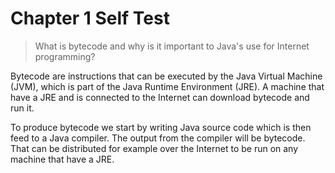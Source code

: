 # Chapter 1 Self Test

> What is bytecode and why is it important to Java's use for Internet programming?

Bytecode are instructions that can be executed by the Java Virtual Machine (JVM), which is part of the Java Runtime Environment (JRE). A machine that have a JRE and is connected to the Internet can download bytecode and run it.

To produce bytecode we start by writing Java source code which is then feed to a Java compiler. The output from the compiler will be bytecode. That can be distributed for example over the Internet to be run on any machine that have a JRE.
